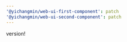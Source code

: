 ```yaml
---
'@yichangmin/web-ui-first-component': patch
'@yichangmin/web-ui-second-component': patch
---
```


version!
